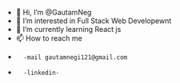 - 👋 Hi, I’m @GautamNeg
- 👀 I’m interested in Full Stack Web Developewnt
- 🌱 I’m currently learning React js
- 📫 How to reach me
-       -mail gautamnegi121@gmail.com
-       -linkedin-

<!---
GautamNeg/GautamNeg is a ✨ special ✨ repository because its `README.md` (this file) appears on your GitHub profile.
You can click the Preview link to take a look at your changes.
--->
